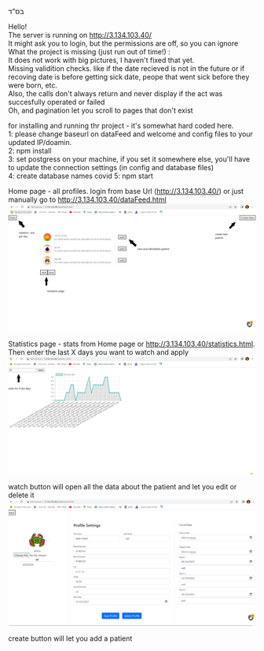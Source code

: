 בס"ד  



Hello!   
The server is running on http://3.134.103.40/  
It might ask you to login, but the permissions are off, so you can ignore  
What the project is missing (just run out of time!) :   
It does not work with big pictures, I haven't fixed that yet.   
Missing validition checks. like if the date recieved is not in the future or if recoving date is before getting sick date, peope that went sick before they were born, etc.    
Also, the calls don't always return and never display if the act was succesfully operated or failed   
Oh, and pagination let you scroll to pages that don't exist   

for installing and running thr project - it's somewhat hard coded here.   
1: please change baseurl on dataFeed and welcome and config files to your updated IP/doamin.    
2: npm install   
3: set postgress on your machine, if you set it somewhere else, you'll have to update the connection settings (in config and database files)   
4: create database names covid
5: npm start


Home page - all profiles. login from base Url (http://3.134.103.40/) or just manually go to http://3.134.103.40/dataFeed.html   
![alt text](https://github.com/EdwardTulane1/covid-task/blob/main/public/screenShot_1.png?raw=true)

Statistics page - stats from Home page or http://3.134.103.40/statistics.html. Then enter the last X days you want to watch and apply    
![alt text](https://github.com/EdwardTulane1/covid-task/blob/main/public/screenShot_2.png?raw=true)

watch button will open all the data about the patient and let you edit or delete it    
![alt text](https://github.com/EdwardTulane1/covid-task/blob/main/public/screenShot_3.png?raw=true)

create button will let you add a patient
